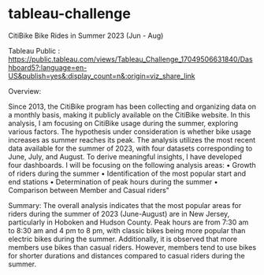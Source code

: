 # tableau-challenge

CitiBike Bike Rides in Summer 2023 (Jun - Aug)

Tableau Public : https://public.tableau.com/views/Tableau_Challenge_17049506631840/Dashboard5?:language=en-US&publish=yes&:display_count=n&:origin=viz_share_link

Overview:

Since 2013, the CitiBike program has been collecting and organizing data on a monthly basis, making it publicly available on the CitiBike website. In this analysis, I am focusing on CitiBike usage during the summer, exploring various factors. The hypothesis under consideration is whether bike usage increases as summer reaches its peak. The analysis utilizes the most recent data available for the summer of 2023, with four datasets corresponding to June, July, and August. To derive meaningful insights, I have developed four dashboards.
I will be focusing on the following analysis areas:
•	Growth of riders during the summer
•	Identification of the most popular start and end stations
•	Determination of peak hours during the summer
•	Comparison between Member and Casual riders"

Summary: 
The overall analysis indicates that the most popular areas for riders during the summer of 2023 (June-August) are in New Jersey, particularly in Hoboken and Hudson County. Peak hours are from 7:30 am to 8:30 am and 4 pm to 8 pm, with classic bikes being more popular than electric bikes during the summer. Additionally, it is observed that more members use bikes than casual riders. However, members tend to use bikes for shorter durations and distances compared to casual riders during the summer.

